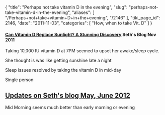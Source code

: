 {
  "title": "Perhaps not take vitamin D in the evening",
  "slug": "perhaps-not-take-vitamin-d-in-the-evening",
  "aliases": [
    "/Perhaps+not+take+vitamin+D+in+the+evening",
    "/2146"
  ],
  "tiki_page_id": 2146,
  "date": "2011-11-03",
  "categories": [
    "How, when to take Vit. D"
  ]
}


#### [Can Vitamin D Replace Sunlight? A Stunning Discovery](http://blog.sethroberts.net/2011/11/02/it-matters-when-you-take-vitamin-d-a-stunning-discovery) Seth's Blog Nov 2011

Taking 10,000 IU vitamin D at 7PM seemed to upset her awake/sleep cycle.

She thought is was like getting sunshine late a night

Sleep issues resolved by taking the vitamin D in mid-day

Single person

## [Updates on Seth's blog May, June 2012](http://blog.sethroberts.net/category/sleep/vitamin-d3-and-sleep/)

Mid Morning seems much better than early morning or evening
